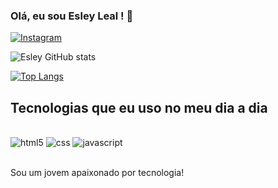 
### Olá, eu sou Esley Leal ! 🤚 <br/>


[![Instagram](https://img.shields.io/badge/Instagram-E4405F?style=for-the-badge&logo=instagram&logoColor=white)](https://www.instagram.com/lealsantanaa/)

![Esley GitHub stats](https://github-readme-stats.vercel.app/api?username=EsleyLeal&show_icons=true&theme=onedark)

[![Top Langs](https://github-readme-stats.vercel.app/api/top-langs/?username=EsleyLeal)](https://github.com/anuraghazra/github-readme-stats)



## Tecnologias que eu uso no meu dia a dia

<div style="display: inline_block"><br/>
<img alig="center" alt="html5" src="https://img.shields.io/badge/HTML5-E34F26?style=for-the-badge&logo=html5&logoColor=white"/>
<img alig="center" alt="css" src="https://img.shields.io/badge/CSS3-1572B6?style=for-the-badge&logo=css3&logoColor=white"/>
<img alig="center" alt="javascript" src="https://img.shields.io/badge/JavaScript-323330?style=for-the-badge&logo=javascript&logoColor=F7DF1E"/>
</div><br/>

Sou um jovem apaixonado por tecnologia!




